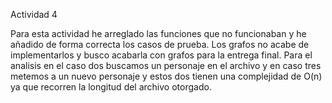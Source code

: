 Actividad 4

Para esta actividad he arreglado las funciones que no funcionaban y he añadido de forma correcta los casos de prueba. Los grafos no acabe de implementarlos y busco
acabarla con grafos para la entrega final. Para el analisis en el caso dos buscamos un personaje en el archivo y en caso tres metemos a un nuevo personaje y estos dos tienen una
complejidad de O(n) ya que recorren la longitud del archivo otorgado.
